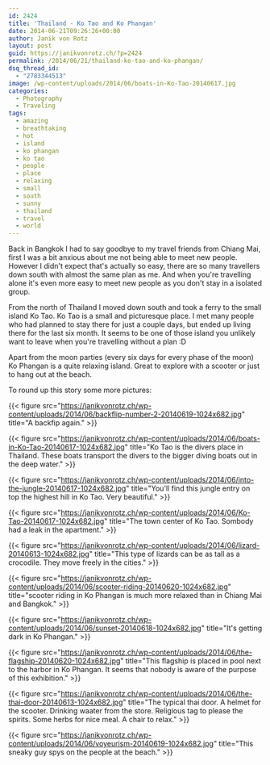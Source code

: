 ```yaml
---
id: 2424
title: 'Thailand - Ko Tao and Ko Phangan'
date: 2014-06-21T09:26:26+00:00
author: Janik von Rotz
layout: post
guid: https://janikvonrotz.ch/?p=2424
permalink: /2014/06/21/thailand-ko-tao-and-ko-phangan/
dsq_thread_id:
  - "2783344513"
image: /wp-content/uploads/2014/06/boats-in-Ko-Tao-20140617.jpg
categories:
  - Photography
  - Traveling
tags:
  - amazing
  - breathtaking
  - hot
  - island
  - ko phangan
  - ko tao
  - people
  - place
  - relaxing
  - small
  - south
  - sunny
  - thailand
  - travel
  - world
---
```

Back in Bangkok I had to say goodbye to my travel friends from Chiang Mai, first I was a bit anxious about me not being able to meet new people. However I didn't expect that's actually so easy, there are so many travellers down south with almost the same plan as me. And when you're travelling alone it's even more easy to meet new people as you don't stay in a isolated group.
<!--more-->
From the north of Thailand I moved down south and took a ferry to the small island Ko Tao. Ko Tao is a small and picturesque place. I met many people who had planned to stay there for just a couple days, but ended up living there for the last six month. It seems to be one of those island you unlikely want to leave when you're travelling without a plan :D

Apart from the moon parties (every six days for every phase of the moon) Ko Phangan is a quite relaxing island. Great to explore with a scooter or just to hang out at the beach.

To round up this story some more pictures:

{{< figure src="https://janikvonrotz.ch/wp-content/uploads/2014/06/backflip-number-2-20140619-1024x682.jpg" title="A backfip again." >}}

{{< figure src="https://janikvonrotz.ch/wp-content/uploads/2014/06/boats-in-Ko-Tao-20140617-1024x682.jpg" title="Ko Tao is the divers place in Thailand. These boats transport the divers to the bigger diving boats out in the deep water." >}}

{{< figure src="https://janikvonrotz.ch/wp-content/uploads/2014/06/into-the-jungle-20140617-1024x682.jpg" title="You'll find this jungle entry on top the highest hill in Ko Tao. Very beautiful." >}}

{{< figure src="https://janikvonrotz.ch/wp-content/uploads/2014/06/Ko-Tao-20140617-1024x682.jpg" title="The town center of Ko Tao. Sombody had a leak in the apartment." >}}

{{< figure src="https://janikvonrotz.ch/wp-content/uploads/2014/06/lizard-20140613-1024x682.jpg" title="This type of lizards can be as tall as a crocodile. They move freely in the cities." >}}

{{< figure src="https://janikvonrotz.ch/wp-content/uploads/2014/06/scooter-riding-20140620-1024x682.jpg" title="scooter riding in Ko Phangan is much more relaxed than in Chiang Mai and Bangkok." >}}

{{< figure src="https://janikvonrotz.ch/wp-content/uploads/2014/06/sunset-20140618-1024x682.jpg" title="It's getting dark in Ko Phangan." >}}

{{< figure src="https://janikvonrotz.ch/wp-content/uploads/2014/06/the-flagship-20140620-1024x682.jpg" title="This flagship is placed in pool next to the harbor in Ko Phangan. It seems that nobody is aware of the purpose of this exhibition." >}}

{{< figure src="https://janikvonrotz.ch/wp-content/uploads/2014/06/the-thai-door-20140613-1024x682.jpg" title="The typical thai door. A helmet for the scooter. Drinking waater from the store. Religious tag to please the spirits. Some herbs for nice meal. A chair to relax." >}}

{{< figure src="https://janikvonrotz.ch/wp-content/uploads/2014/06/voyeurism-20140619-1024x682.jpg" title="This sneaky guy spys on the people at the beach." >}}
